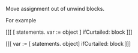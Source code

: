Move assignment out of unwind blocks.

For example

[[[
[ statements. 
var := object ] ifCurtailed: block
]]]


[[[ 
var := [ statements. 
	    object] ifCurtailed: block
]]]